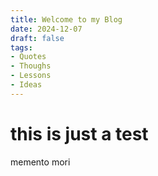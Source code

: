 ```yaml
---
title: Welcome to my Blog
date: 2024-12-07
draft: false
tags:
- Quotes
- Thoughs
- Lessons
- Ideas
---
```

# this is just a test

memento mori